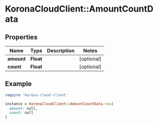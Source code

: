# KoronaCloudClient::AmountCountData

## Properties

| Name | Type | Description | Notes |
| ---- | ---- | ----------- | ----- |
| **amount** | **Float** |  | [optional] |
| **count** | **Float** |  | [optional] |

## Example

```ruby
require 'korona-cloud-client'

instance = KoronaCloudClient::AmountCountData.new(
  amount: null,
  count: null
)
```

